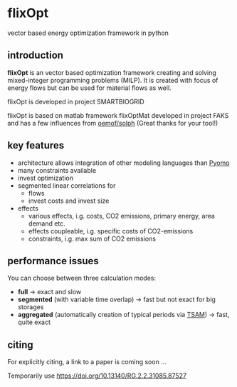 # flixOpt
vector based energy optimization framework in python
## introduction
**flixOpt** is an vector based optimization framework creating and solving mixed-integer programming problems (MILP). It is created with focus of energy flows but can be used for material flows as well.

flixOpt is developed in project SMARTBIOGRID

flixOpt is based on matlab framework flixOptMat developed in project FAKS and has a few influences from [oemof/solph](https://github.com/oemof/oemof-solph) (Great thanks for your tool!)
## key features
  * architecture allows integration of other modeling languages than [Pyomo](http://www.pyomo.org/)
  * many constraints available
  * invest optimization
  * segmented linear correlations for
    * flows
    * invest costs and invest size
  * effects 
    * various effects, i.g. costs, CO2 emissions, primary energy, area demand etc.
    * effects coupleable, i.g. specific costs of CO2-emissions
    * constraints, i.g. max sum of CO2 emissions

## performance issues
You can choose between three calculation modes:
  * **full** -> exact and slow
  * **segmented** (with variable time overlap) -> fast but not exact for big storages
  * **aggregated** (automatically creation of typical periods via [TSAM](https://github.com/FZJ-IEK3-VSA/tsam "more info")) -> fast, quite exact
## citing
For explicitly citing, a link to a paper is coming soon ...

Temporarily use <https://doi.org/10.13140/RG.2.2.31085.87527>
